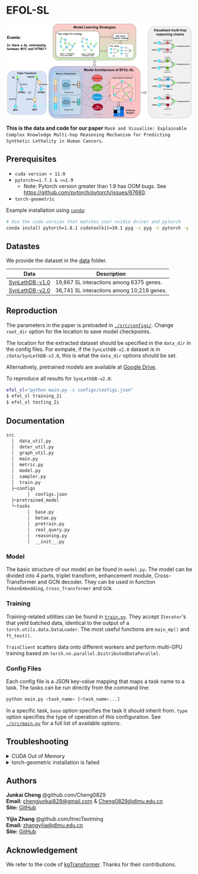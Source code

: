 # EFOL-SL

![ ](figure/3-3.png)

**This is the data and code for our paper** `Mask and Visualize: Explainable Complex Knowledge Multi-hop Reasoning Mechanism for Predicting Synthetic Lethality in Human Cancers`.

## Prerequisites

* `cuda version < 11.0`
* `pytorch>=1.7.1 & <=1.9`
  * Note: Pytorch version greater than 1.9 has OOM bugs. See <https://github.com/pytorch/pytorch/issues/67680>.
* `torch-geometric`

Example installation using [`conda`](https://conda.io):

```bash
# Use the cuda version that matches your nvidia driver and pytorch
conda install pytorch=1.8.1 cudatoolkit=10.1 pyg -c pyg -c pytorch -y
```

## Datastes

We provide the dataset in the [data](data/) folder.

| Data | Description |
| --- | --- |
| [SynLethDB-v1.0](data/SynLethDB-v1.0/)| 19,667 SL interactions among 6375 genes. |
| [SynLethDB-v2.0](data/SynLethDB-v2.0/) | 36,741 SL interactions among 10,218 genes. |

## Reproduction

The parameters in the paper is preloaded in [`./src/configs/`](src/configs/).
Change `root_dir` option for the location to save model checkpoints.

The location for the extracted dataset
should be specified in the `data_dir` in the config files.
For exmpale, if the `SynLethDB-v2.0` dataset is in `/data/SynLethDB-v2.0`,
this is what the `data_dir` options should be set.

Alternatively, pretrained models are available
at [Google Drive](https://drive.google.com/drive/folders/1fBAwWtJiq7RPufBPvhPEhFsyHIB3oIm9).

To reproduce all results for `SynLethDB-v2.0`:

```bash
efol_sl="python main.py -c configs/configs.json"
$ efol_sl training_2i 
$ efol_sl testing_2i
```

## Documentation

```
src
  │  data_util.py
  │  deter_util.py
  │  graph_util.py
  │  main.py
  │  metric.py
  │  model.py
  │  sampler.py
  │  train.py
  ├─configs
        │  configs.json
  ├─pretrained_model
  └─tasks
        │  base.py
        │  betae.py
        │  pretrain.py
        │  real_query.py
        │  reasoning.py
        │  __init__.py
```

### Model

The basic structure of our model an be found in `model.py`.
The model can be divided into 4 parts, triplet transform, enhancement module, Cross-Transformer and GCN decoder. They can be used in function `TokenEmbedding`, `Cross_Transformer` and `GCN`.

### Training

Training-related utilities can be found in [`train.py`](./src/train.py).
They accept `Iterator`'s that yield batched data,
identical to the output of a `torch.utils.data.DataLoader`.
The most useful functions are `main_mp()` and `ft_test()`.

`TrainClient` scatters data onto different workers
and perform multi-GPU training based on `torch.nn.parallel.DistributedDataParallel`.

### Config Files

Each config file is a JSON key-value mapping that maps a task name to a task.
The tasks can be run directly from the command line:

```bash
python main.py <task_name> [<task_name>...]
```

In a specific task, `base` option specifies the task it should inherit from.
`type` option specifies the type of operation of this configuration.
See [`./src/main.py`](./src/main.py) for a full list of available options.

## Troubleshooting

<details>

<summary>CUDA Out of Memory</summary>

We run experiments with V100(32GB) GPUs, please reduce the batch size if you don't have enough resources. Be aware that smaller batch size will hurt the performance for contrastive training
If the issue persists after adjusting batch size, downgrade pytorch to as early as possible (e.g. LTS 1.8.1 as of 2021/03).
This is possibly due to memory issues in higher pytorch versions.
See <https://github.com/pytorch/pytorch/issues/67680> for more information.

</details>

<details>

<summary>torch-geometric installation is failed</summary>

Please try downgrading the cuda version. Due to library dependency, torch_cluster, torch_scatter, torch_sparse and torch_spline_conv are required to install torch-geometric installations.

</details>

## Authors

**Junkai Cheng** @github.com/Cheng0829 \
**Email:** chengjunkai829@gmail.com & Cheng0829@dlmu.edu.cn \
**Site:** [GitHub](https://github.com/Cheng0829)

**Yijia Zhang** @github.com/ItrecTextming \
**Email:** zhangyijia@dlmu.edu.cn \
**Site:** [GitHub](https://github.com/ItrecTextming)

## Acknowledgement

We refer to the code of [kgTransformer](https://github.com/THUDM/kgTransformer). Thanks for their contributions.
